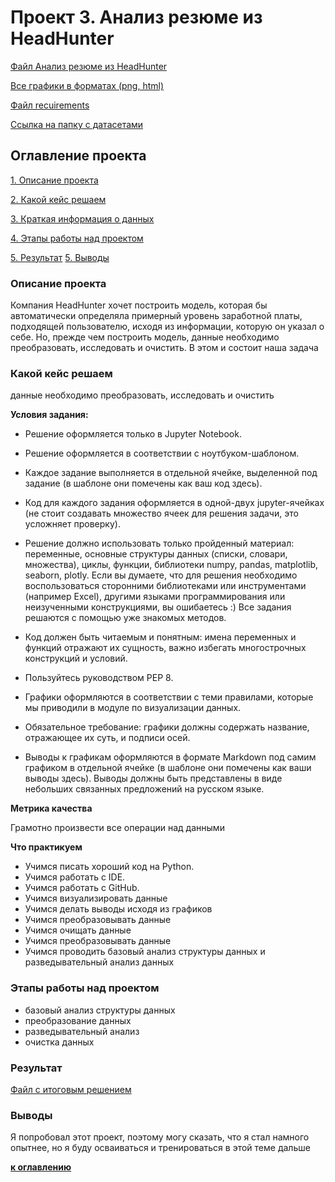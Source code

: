 # Проект 3. Анализ резюме из HeadHunter
[Файл Анализ резюме из HeadHunter](https://github.com/sibainu2010/skillfactory_ds/blob/main/project_3/PROJECT-2.Анализ%20вакансий%20из%20HeadHunter.ipynb)

[Все графики в форматах (png, html)](https://drive.google.com/drive/folders/1UzqKPkVCMD9ZydkCcIAQ74VDvpdH3L5K?usp=sharing)

[Файл recuirements](https://github.com/sibainu2010/skillfactory_ds/blob/main/project_2/PROJECT-1.Анализ%резюме%из%HeadHunter.ipynb)

[Ссылка на папку с датасетами](https://drive.google.com/drive/folders/1d2PWiI85JFl9ogZNdQYqOI85NxGxo56q?usp=sharing)

## Оглавление проекта
[1. Описание проекта](https://github.com/sibainu2010/skillfactory_ds/blob/main/project_2/README.md#Описание-проекта)

[2. Какой кейс решаем](https://github.com/sibainu2010/skillfactory_ds/blob/main/project_2/README.md#Какой-кейс-решаем)

[3. Краткая информация о данных](https://github.com/sibainu2010/skillfactory_ds/blob/main/project_2/README.md#Краткая-информация-о-данных)

[4. Этапы работы над проектом](https://github.com/sibainu2010/skillfactory_ds/blob/main/project_2/README.md#Этапы-работы-над-проектом)

[5. Результат](https://github.com/sibainu2010/skillfactory_ds/blob/main/project_2/README.md#Результат)
[5. Выводы](https://github.com/sibainu2010/skillfactory_ds/blob/main/project_2/README.md#Выводы)

### Описание проекта
 Компания HeadHunter хочет построить модель, которая бы автоматически определяла примерный уровень заработной платы, подходящей пользователю, исходя из информации, которую он указал о себе. Но, прежде чем построить модель, данные необходимо преобразовать, исследовать и очистить. В этом и состоит наша задача

### Какой кейс решаем
данные необходимо преобразовать, исследовать и очистить

**Условия задания:**
- Решение оформляется только в Jupyter Notebook.

- Решение оформляется в соответствии с ноутбуком-шаблоном.

- Каждое задание выполняется в отдельной ячейке, выделенной под задание (в шаблоне они помечены как ваш код здесь).

- Код для каждого задания оформляется в одной-двух jupyter-ячейках (не стоит создавать множество ячеек для решения задачи, это усложняет проверку).

- Решение должно использовать только пройденный материал: переменные, основные структуры данных (списки, словари, множества), циклы, функции, библиотеки numpy, pandas, matplotlib, seaborn, plotly. Если вы думаете, что для решения необходимо воспользоваться сторонними библиотеками или инструментами (например Excel), другими языками программирования или неизученными конструкциями, вы ошибаетесь :) Все задания решаются с помощью уже знакомых методов.

- Код должен быть читаемым и понятным: имена переменных и функций отражают их сущность, важно избегать многострочных конструкций и условий.

- Пользуйтесь руководством PEP 8.

- Графики оформляются в соответствии с теми правилами, которые мы приводили в модуле по визуализации данных.

- Обязательное требование: графики должны содержать название, отражающее их суть, и подписи осей.

- Выводы к графикам оформляются в формате Markdown под самим графиком в отдельной ячейке (в шаблоне они помечены как ваши выводы здесь). Выводы должны быть представлены в виде небольших связанных предложений на русском языке.

**Метрика качества**

Грамотно произвести все операции над данными 

**Что практикуем**
- Учимся писать хороший код на Python.
- Учимся работать с IDE.
- Учимся работать с GitHub.
- Учимся визуализировать данные
- Учимся делать выводы исходя из графиков
- Учимся преобразовывать данные
- Учимся очищать данные
- Учимся преобразовывать данные
- Учимся проводить базовый анализ структуры данных и разведывательный анализ данных

### Этапы работы над проектом
- базовый анализ структуры данных
- преобразование данных
- разведывательный анализ
- очистка данных

### Результат 
[Файл с итоговым решением](https://github.com/sibainu2010/skillfactory_ds/blob/main/project_2/PROJECT-1.Анализ%резюме%из%HeadHunter.ipynb)

### Выводы 
Я попробовал этот проект, поэтому могу сказать, что я стал намного опытнее, но я буду осваиваться и тренироваться в этой теме дальше

**[к оглавлению](https://github.com/sibainu2010/skillfactory_ds/tree/main/project_2#оглавление-проекта)**